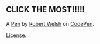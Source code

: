 CLICK THE MOST!!!!!
-------------------


A [Pen](https://codepen.io/Robert-Welsh-the-vuer/pen/xbwMvbQ) by [Robert Welsh](https://codepen.io/Robert-Welsh-the-vuer) on [CodePen](https://codepen.io).

[License](https://codepen.io/license/pen/xbwMvbQ).